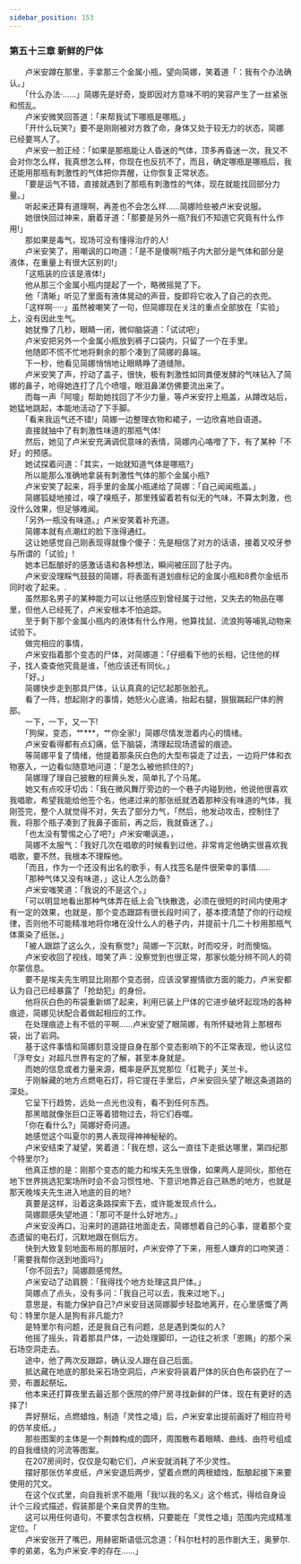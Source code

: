 ```yaml
---
sidebar_position: 153
---
```

### 第五十三章 新鲜的尸体  


　　卢米安蹲在那里，手拿那三个金属小瓶，望向简娜，笑着道「：我有个办法确认。」  
　　「什么办法·……」简娜先是好奇，旋即因对方意味不明的笑容产生了一丝紧张和慌乱。  
　　卢米安微笑回答道：「来帮我试下哪瓶是哪瓶。」  
　　「开什么玩笑?」要不是刚刚被对方救了命，身体又处于较无力的状态，简娜已经要骂人了。  
　　卢米安一脸正经：「如果是那瓶能让人昏迷的气体，顶多再昏迷一次，我又不会对你怎么样，我真想怎么样，你现在也反抗不了，而且，确定哪瓶是哪瓶后，我还能用那瓶有刺激性的气体把你弄醒，让你恢复正常状态。  
　　「要是运气不错，直接就遇到了那瓶有刺激性的气体，现在就能找回部分力量。」  
　　听起来还算有道理啊，再差也不会怎么样……简娜险些被卢米安说服。  
　　她很快回过神来，磨着牙道：「那要是另外一瓶?我们不知道它究竟有什么作用!」  
　　那如果是毒气，现场可没有懂得治疗的人!  
　　卢米安笑了，用嘲讽的口吻道：「是不是傻啊?瓶子内大部分是气体和部分是液体，在重量上有很大区别的!」  
　　「这瓶装的应该是液体!」  
　　他从那三个金属小瓶内提起了一个，略微摇晃了下。  
　　他「清晰」听见了里面有液体晃动的声音，旋即将它收入了自己的衣兜。  
　　「这样啊·····」虽然被嘲笑了一句，但简娜现在关注的重点全部放在「实验」上，没有因此生气。  
　　她犹豫了几秒，眼睛一闭，微仰脑袋道：「试试吧!」  
　　卢米安把另外一个金属小瓶放到裤子口袋内，只留了一个在手里。  
　　他随即不慌不忙地将剩余的那个凑到了简娜的鼻端。  
　　下一秒，他看见简娜悄悄地让眼睛睁了道缝隙。  
　　卢米安笑了声，拧动了盖子，很快，极有刺激性如同粪便发酵的气味钻入了简娜的鼻子，呛得她连打了几个喷嚏，眼泪鼻涕仿佛要流出来了。  
　　而每一声「阿嚏」帮助她找回了不少力量，等卢米安拧上瓶盖，从蹲改站后，她猛地跳起，本能地活动了下手脚。  
　　「看来我运气还不错!」简娜一边整理衣物和裙子，一边欣喜地自语道。  
　　直接就抽中了有刺激性味道的那瓶气体!  
　　然后，她见了卢米安充满调侃意味的表情，简娜内心咯噔了下，有了某种「不好」的预感。  
　　她试探着问道：「其实，一始就知道气体是哪瓶?」  
　　所以能那么准确地拿装有刺激性气体的那个金属小瓶?  
　　卢米安笑了起来，将手里的金属小瓶递给了简娜：「自己闻闻瓶盖。」  
　　简娜狐疑地接过，嗅了嗅瓶子，那里残留着若有似无的气味，不算太刺激，也没什么效果，但足够难闻。  
　　「另外一瓶没有味道。」卢米安笑着补充道。  
　　简娜本就有点潮红的脸下涨得通红。  
　　这让她感觉自己刚表现得就像个傻子：先是相信了对方的话语，接着又咬牙参与所谓的「试验」!  
　　她本已酝酿好的感激话语和各种想法，瞬间被压回了肚子内。  
　　卢米安没理睬气鼓鼓的简娜，将表面有道划痕标记的金属小瓶和8费尔金纸币同时收了起来。.  
　　虽然那名男子的某种能力可以让他感应到曾经属于过他，又失去的物品在哪里，但他人已经死了，卢米安根本不怕追踪。  
　　至于剩下那个金属小瓶内的液体有什么作用，他算找鼠、流浪狗等哺乳动物来试验下。  
　　做完相应的事情，  
　　卢米安指着那个变态的尸体，对简娜道：「仔细看下他的长相，记住他的样子，找人查查他究竟是谁，「他应该还有同伙。」  
　　「好。」  
　　简娜快步走到那具尸体，认认真真的记忆起那张脸孔。  
　　看了一阵，想起刚才的事情，她怒火心底涌，抬起右腿，狠狠踹起尸体的胯部。  
　　一下，一下，又一下!  
　　「狗屎，变态，艹***，艹你全家!」简娜尽情发泄着内心的情绪。  
　　卢米安看得都有点幻痛，低下脑袋，清理起现场遗留的痕迹。  
　　等简娜平复了情绪，他提着那条灰白色的大型布袋走了过去，一边将尸体和衣物塞入，一边看似随意地问道：「是怎么被他抓住的?」  
　　简娜理了理自己披散的棕黄头发，简单扎了个马尾。  
　　她又有点咬牙切齿：「我在微风舞厅旁边的一个巷子内碰到他，他说他很喜欢我唱歌，希望我能给他签个名，他递过来的那张纸就洒着那种没有味道的气体，我刚签完，整个人就觉得不对，失去了部分力气，「然后，他发动攻击，控制住了我，将那个瓶子凑到了我鼻子面前，再之后，我就昏迷了。」  
　　「也太没有警惕之心了吧?」卢米安嘲讽道。，  
　　简娜不太服气：「我好几次在唱歌的时候看到过他，非常肯定他确实很喜欢我唱歌，要不然，我根本不理睬他。  
　　「而且，作为一个还没有出名的歌手，有人找签名是件很荣幸的事情……  
　　「那种气体又没有味道，」这让人怎么防备?  
　　卢米安嗤笑道：「我说的不是这个。」  
　　「可以明显地看出那种气体弄在纸上会飞快散逸，必须在很短的时间内使用才有一定的效果，也就是，那个变态跟踪有很长段时间了，基本摸清楚了你的行动规律，否则他不可能精准地将你堵在没什么人的巷子内，并提前十几二十秒用那瓶气体熏染了纸张。」  
　　「被人跟踪了这么久，没有察觉?」简娜一下沉默，时而咬牙，时而懊恼。  
　　卢米安收回了视线，暗笑了声：没察觉到也很正常，那家伙能分辨不同人的荷尔蒙信息。  
　　要不是埃夫先生明显比刚那个变态弱，应该没掌握情欲方面的能力，卢米安都认为自己已经暴露了「抢劫犯」的身份。  
　　他将灰白色的布袋重新绑了起来，利用已装上尸体的它进步破坏起现场的各种痕迹，简娜见状配合着做起相应的工作。  
　　在处理痕迹上有不低的平啊……卢米安望了眼简娜，有所怀疑地背上那根布袋，出了岩洞。  
　　基于这件事情和简娜刻意没提自身在那个变态影响下的不正常表现，他认这位「浮夸女」对超凡世界有定的了解，甚至本身就是。  
　　而她的信息或者力量来源，概率是萨瓦党那位「红靴子」芙兰卡。  
　　于刚躲藏的地方点燃电石灯，将它提在手里后，卢米安回头望了眼这条道路的深处。  
　　它呈下行趋势，远处一点光也没有，看不到任何东西。  
　　那黑暗就像张巨口正等着猎物过去，将它们吞噬。  
　　「你在看什么?」简娜好奇问道。  
　　她感觉这个叫夏尔的男人表现得神神秘秘的。  
　　卢米安结束了凝望，笑着道：「我在想，这么一直往下走抵达哪里，第四纪那个特里尔?」  
　　他真正想的是：刚那个变态的能力和埃夫先生很像，如果两人是同伙，那他在地下世界挑选犯案场所时会不会习惯性地、下意识地靠近自己熟悉的地方，也就是那天晚埃夫先生进入地底的目的地?  
　　真要是这样，沿着这条路探索下去，或许能发现点什么。  
　　简娜颇感失望地道：「那可不是什么好地方。」  
　　卢米安没再口，沿来时的道路往地面走去，简娜想着自己的心事，提着那个变态遗留的电石灯，沉默地跟在侧后方。  
　　快到大致复刻地面布局的那层时，卢米安停了下来，用惹人嫌弃的口吻笑道：「需要我帮你送到地面吗?」  
　　「你不回去?」简娜颇感愕然。  
　　卢米安动了动肩膀：「我得找个地方处理这具尸体。」  
　　简娜点了点头，没有多问：「我自己可以去，我来过地下。」  
　　意思是，有能力保护自己?卢米安目送简娜脚步轻盈地离开，在心里感慨了两句：特里尔是人是狗有非凡能力?  
　　是特里尔有问题，还是我自己有问题，总是遇到类似的人?  
　　他摇了摇头，背着那具尸体，一边处理脚印，一边往之祈求「恩赐」的那个采石场空洞走去。  
　　途中，他了两次反跟踪，确认没人跟在自己后面。  
　　抵达藏在地底的那处采石场空洞后，卢米安将装着尸体的灰白色布袋扔在了一旁，布置起祭坛。  
　　他本来还打算夜里去最近那个医院的停尸房寻找新鲜的尸体，现在有更好的选择了!  
　　弄好祭坛，点燃蜡烛，制造「灵性之墙」后，卢米安拿出提前画好了相应符号的仿羊皮纸。」  
　　那些图案的主体是一个荆棘构成的圆环，周围散布着眼睛、曲线、由符号组成的自我缠绕的河流等图案。  
　　在207房间时，仅仅是勾勒它们，卢米安就消耗了不少灵性。  
　　摆好那张仿羊皮纸，卢米安退后两步，望着点燃的两根蜡烛，酝酿起接下来要使用的咒文。  
　　在这个仪式里，向自我祈求不能用「我!以我的名义」这个格式，得给自身设计个三段式描述，假装那是个来自灵界的生物。  
　　这可以用任何语句，不要求包含权柄，只要能在「灵性之墙」范围内完成精准定位。「  
　　卢米安张开了嘴巴，用赫密斯语低沉念道：「科尔杜村的恶作剧大王，奥萝尔.李的弟弟，名为卢米安.李的存在……」  

